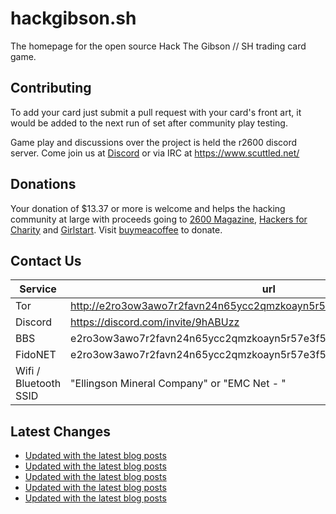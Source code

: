 # hackgibson.sh
The homepage for the open source Hack The Gibson // SH trading card game.


## Contributing

To add your card just submit a pull request with your card's front art, it would be added to the next run of set after community play testing.

Game play and discussions over the project is held the r2600 discord server. Come join us at [Discord](https://discord.com/invite/9hABUzz) or via IRC at https://www.scuttled.net/


## Donations

Your donation of $13.37 or more is welcome and helps the hacking community at large with proceeds going to [2600 Magazine](https://2600.com/), [Hackers for Charity](https://hackersforcharity.org) and [Girlstart](https://girlstart.org).  Visit [buymeacoffee](https://www.buymeacoffee.com/hackgibson.sh) to donate.


## Contact Us

Service | url
-|-
Tor | http://e2ro3ow3awo7r2favn24n65ycc2qmzkoayn5r57e3f56nvjwdcgg32ad.onion
Discord | https://discord.com/invite/9hABUzz
BBS | e2ro3ow3awo7r2favn24n65ycc2qmzkoayn5r57e3f56nvjwdcgg32ad.onion:23
FidoNET | e2ro3ow3awo7r2favn24n65ycc2qmzkoayn5r57e3f56nvjwdcgg32ad.onion:24554
Wifi / Bluetooth SSID | "Ellingson Mineral Company" or "EMC Net - <fidonet address>"

## Latest Changes
<!-- BLOG-POST-LIST:START -->
- [Updated with the latest blog posts](https://github.com/DFW2600/hackgibson.sh/commit/5f0fa4a12ab5595d71daba5ce9e8ffa86e22f20c)
- [Updated with the latest blog posts](https://github.com/DFW2600/hackgibson.sh/commit/d3df5e281536b7ef3af211a022dc37b94305640d)
- [Updated with the latest blog posts](https://github.com/DFW2600/hackgibson.sh/commit/beedfb18f9ba625742da8f6bfb7f45fe8cef6b25)
- [Updated with the latest blog posts](https://github.com/DFW2600/hackgibson.sh/commit/43cf08dfcb3a5bb5a6961ee18656856e504b22c9)
- [Updated with the latest blog posts](https://github.com/DFW2600/hackgibson.sh/commit/24fb3365792716c3b7c25421640d7b2f9a91e397)
<!-- BLOG-POST-LIST:END -->
